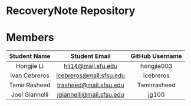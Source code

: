 # RecoveryNote Repository 


# Members
| Student Name | Student Email | GitHub Username |
|    :---:     |     :---:     |     :---:       |
| Hongjie Li   | hli14@mail.sfu.edu | hongjie003 |
| Ivan Cebreros|icebreros@mail.sfsu.edu|icebreros|
| Tamir Rasheed|trasheed@mail.sfsu.edu|Tamirrasheed|
| Joel Giannelli|jgiannelli@mail.sfsu.edu|jg100|


